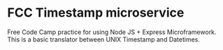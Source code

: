 # FCC Timestamp microservice
Free Code Camp practice for using Node JS + Express Microframework. This is a basic translator between UNIX Timestamp and Datetimes.
